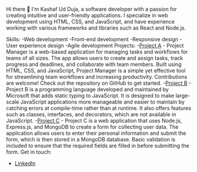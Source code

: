 Hi there 👋
I'm Kashaf Ud Duja, a software developer with a passion for creating intuitive and user-friendly applications. I specialize in web development using HTML, CSS, and JavaScript, and have experience working with various frameworks and libraries such as React and Node.js.

Skills:
-Web development
-Front-end development
-Responsive design
-User experience design
-Agile development
Projects:
-[Project A](https://github.com/Kashafuddujaa/project-manager) - Project Manager is a web-based application for managing tasks and workflows for teams of all sizes. The app allows users to create and assign tasks, track progress and deadlines, and collaborate with team members. Built using HTML, CSS, and JavaScript, Project Manager is a simple yet effective tool for streamlining team workflows and increasing productivity. Contributions are welcome! Check out the repository on GitHub to get started.
-[Project B](https://github.com/Kashafuddujaa/Typescript)  - Project B is a programming language developed and maintained by Microsoft that adds static typing to JavaScript. It is designed to make large-scale JavaScript applications more manageable and easier to maintain by catching errors at compile-time rather than at runtime. It also offers features such as classes, interfaces, and decorators, which are not available in JavaScript.
-[Project C](https://github.com/Kashafuddujaa/node-express-mongodb) - Project C is a web application that uses Node.js, Express.js, and MongoDB to create a form for collecting user data. The application allows users to enter their personal information and submit the form, which is then stored in a MongoDB database. Basic validation is included to ensure that the required fields are filled in before submitting the form.
Get in touch:
- [LinkedIn](https://https://www.linkedin.com/in/kashafudduja-ahmed-32b8b5236/)



